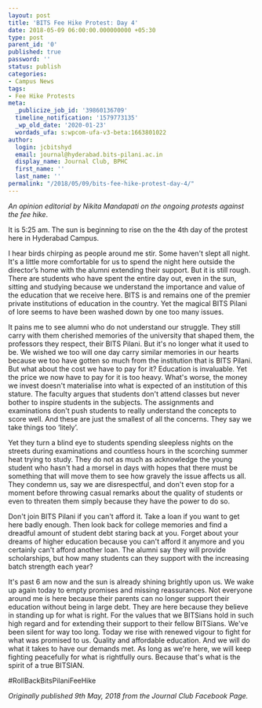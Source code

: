 ```yaml
---
layout: post
title: 'BITS Fee Hike Protest: Day 4'
date: 2018-05-09 06:00:00.000000000 +05:30
type: post
parent_id: '0'
published: true
password: ''
status: publish
categories:
- Campus News
tags:
- Fee Hike Protests
meta:
  _publicize_job_id: '39860136709'
  timeline_notification: '1579773135'
  _wp_old_date: '2020-01-23'
  wordads_ufa: s:wpcom-ufa-v3-beta:1663801022
author:
  login: jcbitshyd
  email: journal@hyderabad.bits-pilani.ac.in
  display_name: Journal Club, BPHC
  first_name: ''
  last_name: ''
permalink: "/2018/05/09/bits-fee-hike-protest-day-4/"
---
```

<p><!-- wp:paragraph --></p>
<p><em>An opinion editorial by Nikita Mandapati on the ongoing protests against the fee hike</em>.</p>
<p><!-- /wp:paragraph --></p>
<p><!-- wp:paragraph --></p>
<p>It is 5:25 am. The sun is beginning to rise on the the 4th day of the protest here in Hyderabad Campus.  </p>
<p><!-- /wp:paragraph --></p>
<p><!-- wp:paragraph --></p>
<p>I hear birds chirping as people around me stir. Some haven't slept all night. It's a little more comfortable for us to spend the night here outside the director’s home with the alumni extending their support. But it is still rough. There are students who have spent the entire day out, even in the sun, sitting and studying because we understand the importance and value of the education that we receive here. BITS is and remains one of the premier private institutions of education in the country. Yet the magical BITS Pilani of lore seems to have been washed down by one too many issues.   </p>
<p><!-- /wp:paragraph --></p>
<p><!-- wp:paragraph --></p>
<p>It pains me to see alumni who do not understand our struggle. They still carry with them cherished memories of the university that shaped them, the professors they respect, their BITS Pilani. But it's no longer what it used to be. We wished we too will one day carry similar memories in our hearts because we too have gotten so much from the institution that is BITS Pilani. But what about the cost we have to pay for it? Education is invaluable. Yet the price we now have to pay for it is too heavy. What's worse, the money we invest doesn't materialise into what is expected of an institution of this stature. The faculty argues that students don't attend classes but never bother to inspire students in the subjects. The assignments and examinations don't push students to really understand the concepts to score well. And these are just the smallest of all the concerns. They say we take things too ‘litely’.  </p>
<p><!-- /wp:paragraph --></p>
<p><!-- wp:paragraph --></p>
<p>Yet they turn a blind eye to students spending sleepless nights on the streets during examinations and countless hours in the scorching summer heat trying to study. They do not as much as acknowledge the young student who hasn't had a morsel in days with hopes that there must be something that will move them to see how gravely the issue affects us all. They condemn us, say we are disrespectful, and don't even stop for a moment before throwing casual remarks about the quality of students or even to threaten them simply because they have the power to do so. </p>
<p><!-- /wp:paragraph --></p>
<p><!-- wp:paragraph --></p>
<p>Don't join BITS Pilani if you can't afford it. Take a loan if you want to get here badly enough. Then look back for college memories and find a dreadful amount of student debt staring back at you. Forget about your dreams of higher education because you can't afford it anymore and you certainly can't afford another loan. The alumni say they will provide scholarships, but how many students can they support with the increasing batch strength each year?  </p>
<p><!-- /wp:paragraph --></p>
<p><!-- wp:paragraph --></p>
<p>It's past 6 am now and the sun is already shining brightly upon us. We wake up again today to empty promises and missing reassurances. Not everyone around me is here because their parents can no longer support their education without being in large debt. They are here because they believe in standing up for what is right. For the values that we BITSians hold in such high regard and for extending their support to their fellow BITSians. We've been silent for way too long. Today we rise with renewed vigour to fight for what was promised to us. Quality and affordable education. And we will do what it takes to have our demands met. As long as we're here, we will keep fighting peacefully for what is rightfully ours. Because that's what is the spirit of a true BITSIAN. </p>
<p><!-- /wp:paragraph --></p>
<p><!-- wp:paragraph --></p>
<p>#RollBackBitsPilaniFeeHike </p>
<p><!-- /wp:paragraph --></p>
<p><!-- wp:paragraph --></p>
<p><em>Originally published 9th May, 2018 from the Journal Club Facebook Page.</em></p>
<p><!-- /wp:paragraph --></p>
